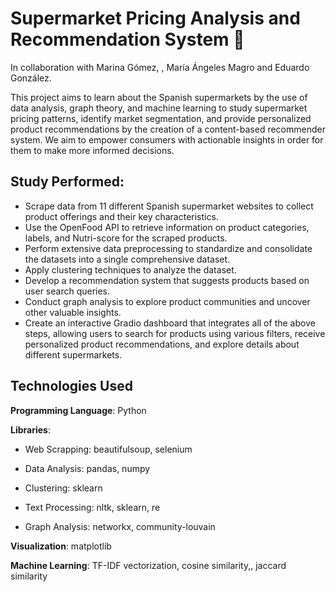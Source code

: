 # Supermarket Pricing Analysis and Recommendation System 🛒

In collaboration with Marina Gómez, , María Ángeles Magro and Eduardo González.

This project aims to learn about the Spanish supermarkets by the use of data analysis, graph theory, and machine learning to study supermarket pricing patterns, identify market segmentation, and provide personalized product recommendations by the creation of a content-based recommender system. We aim to empower consumers with actionable insights in order for them to make more informed decisions. 

## Study Performed: 

* Scrape data from 11 different Spanish supermarket websites to collect product offerings and their key characteristics.
* Use the OpenFood API to retrieve information on product categories, labels, and Nutri-score for the scraped products.
* Perform extensive data preprocessing to standardize and consolidate the datasets into a single comprehensive dataset.
* Apply clustering techniques to analyze the dataset.
* Develop a recommendation system that suggests products based on user search queries.
* Conduct graph analysis to explore product communities and uncover other valuable insights.
* Create an interactive Gradio dashboard that integrates all of the above steps, allowing users to search for products using various filters, receive personalized product recommendations, and explore details about different supermarkets.

## Technologies Used

**Programming Language**: Python

**Libraries**:

* Web Scrapping: beautifulsoup, selenium

* Data Analysis: pandas, numpy

* Clustering: sklearn
  
* Text Processing: nltk, sklearn, re
  
* Graph Analysis: networkx, community-louvain
  
**Visualization**: matplotlib

**Machine Learning**: TF-IDF vectorization, cosine similarity,, jaccard similarity



